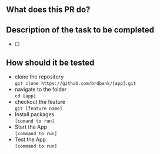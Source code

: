 ## What does this PR do?


## Description of the task to be completed

- [ ] 

## How should it be tested
- clone the repository\
  `git clone https://github.com/brdbank/[app].git`
- navigate to the folder\
  `cd [app]`
- checkout the feature\
    `git [feature name]`
- Install packages\
    `[comand to run]`
- Start the App\
    `[command to run]`
- Test the App\
    `[command to run]`